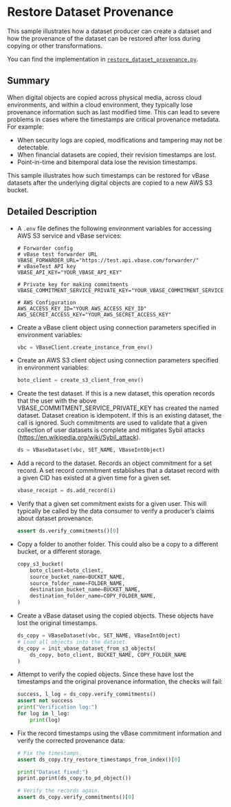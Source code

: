 <!-- omit in toc -->

# Restore Dataset Provenance

This sample illustrates how a dataset producer can create a dataset
and how the provenance of the dataset can be restored
after loss during copying or other transformations.

You can find the implementation in [`restore_dataset_provenance.py`](https://github.com/validityBase/vbase-py-samples/blob/main/samples/restore_dataset_provenance.py).

## Summary<a href="#rd-summary" id="rd-summary"></a>

When digital objects are copied across physical media, across cloud environments,
and within a cloud environment, they typically lose provenance information
such as last modified time.
This can lead to severe problems in cases where the timestamps are critical provenance metadata.
For example:

- When security logs are copied, modifications and tampering may not be detectable.
- When financial datasets are copied, their revision timestamps are lost.
- Point-in-time and bitemporal data lose the revision timestamps.

This sample illustrates how such timestamps can be restored for vBase datasets
after the underlying digital objects are copied to a new AWS S3 bucket.

## Detailed Description<a href="#rd-detailed-description" id="rd-detailed-description"></a>

- A `.env` file defines the following environment variables
  for accessing AWS S3 service and vBase services:
  ```shell
  # Forwarder config
  # vBase test forwarder URL
  VBASE_FORWARDER_URL="https://test.api.vbase.com/forwarder/"
  # vBaseTest API key
  VBASE_API_KEY="YOUR_VBASE_API_KEY"

  # Private key for making commitments
  VBASE_COMMITMENT_SERVICE_PRIVATE_KEY="YOUR_VBASE_COMMITMENT_SERVICE_PRIVATE_KEY"

  # AWS Configuration
  AWS_ACCESS_KEY_ID="YOUR_AWS_ACCESS_KEY_ID"
  AWS_SECRET_ACCESS_KEY="YOUR_AWS_SECRET_ACCESS_KEY"
  ```
- Create a vBase client object using connection parameters specified in environment variables:
  ```python
  vbc = VBaseClient.create_instance_from_env()
  ```
- Create an AWS S3 client object using connection parameters specified in environment variables:
  ```python
  boto_client = create_s3_client_from_env()
  ```
- Create the test dataset.
  If this is a new dataset,
  this operation records that the user with the above VBASE_COMMITMENT_SERVICE_PRIVATE_KEY
  has created the named dataset.
  Dataset creation is idempotent.
  If this is an existing dataset, the call is ignored.
  Such commitments are used to validate that a given collection of user datasets is complete
  and mitigates Sybil attacks (https://en.wikipedia.org/wiki/Sybil_attack).
  ```python
  ds = VBaseDataset(vbc, SET_NAME, VBaseIntObject)
  ```
- Add a record to the dataset.
  Records an object commitment for a set record.
  A set record commitment establishes that a dataset record with a given CID
  has existed at a given time for a given set.
  ```python
  vbase_receipt = ds.add_record(i)
  ```
- Verify that a given set commitment exists for a given user.
  This will typically be called by the data consumer to verify
  a producer’s claims about dataset provenance.
  ```python
  assert ds.verify_commitments()[0]
  ```
- Copy a folder to another folder.
  This could also be a copy to a different bucket,
  or a different storage.
  ```python
  copy_s3_bucket(
      boto_client=boto_client,
      source_bucket_name=BUCKET_NAME,
      source_folder_name=FOLDER_NAME,
      destination_bucket_name=BUCKET_NAME,
      destination_folder_name=COPY_FOLDER_NAME,
  )
  ```
- Create a vBase dataset using the copied objects.
  These objects have lost the original timestamps.
  ```python
  ds_copy = VBaseDataset(vbc, SET_NAME, VBaseIntObject)
  # Load all objects into the dataset.
  ds_copy = init_vbase_dataset_from_s3_objects(
      ds_copy, boto_client, BUCKET_NAME, COPY_FOLDER_NAME
  )
  ```
- Attempt to verify the copied objects.
  Since these have lost the timestamps and the original provenance information,
  the checks will fail:
  ```python
  success, l_log = ds_copy.verify_commitments()
  assert not success
  print("Verification log:")
  for log in l_log:
      print(log)
  ```
- Fix the record timestamps using the vBase commitment information
  and verify the corrected provenance data:
  ```python
  # Fix the timestamps.
  assert ds_copy.try_restore_timestamps_from_index()[0]

  print("Dataset fixed:")
  pprint.pprint(ds_copy.to_pd_object())

  # Verify the records again.
  assert ds_copy.verify_commitments()[0]
  ```
